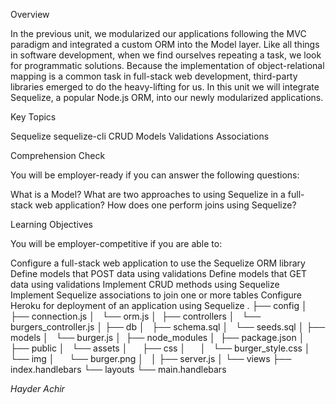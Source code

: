 Overview

In the previous unit, we modularized our applications following the MVC paradigm and integrated a custom ORM into the Model layer. Like all things in software development, when we find ourselves repeating a task, we look for programmatic solutions. Because the implementation of object-relational mapping is a common task in full-stack web development, third-party libraries emerged to do the heavy-lifting for us. In this unit we will integrate Sequelize, a popular Node.js ORM, into our newly modularized applications.


Key Topics


Sequelize
sequelize-cli
CRUD
Models
Validations
Associations



Comprehension Check

You will be employer-ready if you can answer the following questions:


What is a Model? 
What are two approaches to using Sequelize in a full-stack web application? 
How does one perform joins using Sequelize?



Learning Objectives

You will be employer-competitive if you are able to:


Configure a full-stack web application to use the Sequelize ORM library
Define models that POST data using validations
Define models that GET data using validations
Implement CRUD methods using Sequelize
Implement Sequelize associations to join one or more tables
Configure Heroku for deployment of an application using Sequelize
.
├── config
│   ├── connection.js
│   └── orm.js
│ 
├── controllers
│   └── burgers_controller.js
│
├── db
│   ├── schema.sql
│   └── seeds.sql
│
├── models
│   └── burger.js
│ 
├── node_modules
│ 
├── package.json
│
├── public
│   └── assets
│       ├── css
│       │   └── burger_style.css
│       └── img
│           └── burger.png
│   
│
├── server.js
│
└── views
    ├── index.handlebars
    └── layouts
        └── main.handlebars


*Hayder Achir*